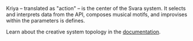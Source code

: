 Kriya – translated as "action" – is the center of the Svara system. It selects and interprets data from the API, composes musical motifs, and improvises within the parameters is defines.

Learn about the creative system topology in the [documentation](https://github.com/ryantoddgarza/svara/tree/main/packages/svara-kriya).
